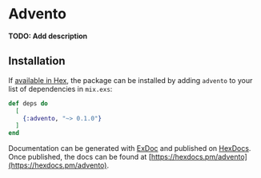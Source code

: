 # Advento

**TODO: Add description**

## Installation

If [available in Hex](https://hex.pm/docs/publish), the package can be installed
by adding `advento` to your list of dependencies in `mix.exs`:

```elixir
def deps do
  [
    {:advento, "~> 0.1.0"}
  ]
end
```

Documentation can be generated with [ExDoc](https://github.com/elixir-lang/ex_doc)
and published on [HexDocs](https://hexdocs.pm). Once published, the docs can
be found at [https://hexdocs.pm/advento](https://hexdocs.pm/advento).

